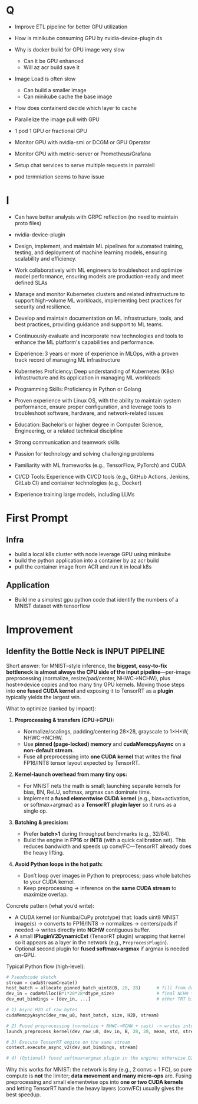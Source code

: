 

# Q

- Improve ETL pipeline for better GPU utilization

- How is minikube consuming GPU by nvidia-device-plugin ds

- Why is docker build for GPU image very slow
   - Can it be GPU enhanced
   - Will az acr build save it

- Image Load is often slow
   - Can build a smaller image
   - Can minikube cache the base image

- How does containerd decide which layer to cache

- Parallelize the image pull with GPU

- 1 pod 1 GPU or fractional GPU

- Monitor GPU with nvidia-smi or DCGM or GPU Operator
- Monitor GPU with metric-server or Prometheus/Grafana

- Setup chat services to serve multiple requests in parralell

- pod termniation seems to have issue

# I

- Can have better analysis with GRPC reflection (no need to maintain proto files)
- nvidia-device-plugin



- Design, implement, and maintain ML pipelines for automated training, testing, and deployment of machine learning models, ensuring scalability and efficiency.
- Work collaboratively with ML engineers to troubleshoot and optimize model performance, ensuring models are production-ready and meet defined SLAs
- Manage and monitor Kubernetes clusters and related infrastructure to support high-volume ML workloads, implementing best practices for security and resilience.
- Develop and maintain documentation on ML infrastructure, tools, and best practices, providing guidance and support to ML teams.
- Continuously evaluate and incorporate new technologies and tools to enhance the ML platform's capabilities and performance.

- Experience: 3 years or more of experience in MLOps, with a proven track record of managing ML infrastructure
- Kubernetes Proficiency: Deep understanding of Kubernetes (K8s) infrastructure and its application in managing ML workloads
- Programming Skills: Proficiency in Python or Golang
- Proven experience with Linux OS, with the ability to maintain system performance, ensure proper configuration, and leverage tools to troubleshoot software, hardware, and network-related issues
- Education: Bachelor’s or higher degree in Computer Science, Engineering, or a related technical discipline
- Strong communication and teamwork skills
- Passion for technology and solving challenging problems

- Familiarity with ML frameworks (e.g., TensorFlow, PyTorch) and CUDA
- CI/CD Tools: Experience with CI/CD tools (e.g., GitHub Actions, Jenkins, GitLab CI) and container technologies (e.g., Docker)
- Experience training large models, including LLMs


# First Prompt

## Infra
- build a local k8s cluster with node leverage GPU using minikube
- build the python application into a container by az acr build
- pull the container image from ACR and run it in local k8s

## Application
- Build me a simplest gpu python code that identify the numbers of a MNIST dataset with tensorflow

# Improvement

## Idenfity the Bottle Neck is INPUT PIPELINE

Short answer: for MNIST–style inference, the **biggest, easy-to-fix bottleneck is almost always the CPU side of the input pipeline**—per-image preprocessing (normalize, resize/pad/center, NHWC→NCHW), plus host↔device copies and too many tiny GPU kernels. Moving those steps into **one fused CUDA kernel** and exposing it to TensorRT as a **plugin** typically yields the largest win.

What to optimize (ranked by impact):

1. **Preprocessing & transfers (CPU→GPU):**

   * Normalize/scalings, padding/centering 28×28, grayscale to 1×H×W, NHWC→NCHW.
   * Use **pinned (page-locked) memory** and **cudaMemcpyAsync** on a **non-default stream**.
   * Fuse all preprocessing into **one CUDA kernel** that writes the final FP16/INT8 tensor layout expected by TensorRT.

2. **Kernel-launch overhead from many tiny ops:**

   * For MNIST nets the math is small; launching separate kernels for bias, BN, ReLU, softmax, argmax can dominate time.
   * Implement a **fused elementwise CUDA kernel** (e.g., bias+activation, or softmax+argmax) as a **TensorRT plugin layer** so it runs as a single op.

3. **Batching & precision:**

   * Prefer **batch>1** during throughput benchmarks (e.g., 32/64).
   * Build the engine in **FP16** or **INT8** (with a quick calibration set). This reduces bandwidth and speeds up conv/FC—TensorRT already does the heavy lifting.

4. **Avoid Python loops in the hot path:**

   * Don’t loop over images in Python to preprocess; pass whole batches to your CUDA kernel.
   * Keep preprocessing → inference on the **same CUDA stream** to maximize overlap.

Concrete pattern (what you’d write):

* A CUDA kernel (or Numba/CuPy prototype) that: loads uint8 MNIST image(s) → converts to FP16/INT8 → normalizes → centers/pads if needed → writes directly into **NCHW** contiguous buffer.
* A small **IPluginV2DynamicExt** (TensorRT plugin) wrapping that kernel so it appears as a layer in the network (e.g., `PreprocessPlugin`).
* Optional second plugin for **fused softmax+argmax** if argmax is needed on-GPU.

Typical Python flow (high-level):

```python
# Pseudocode sketch
stream = cudaStreamCreate()
host_batch = allocate_pinned_batch_uint8(B, 28, 28)      # fill from dataset
dev_in = cudaMalloc(B*1*28*28*dtype_size)                # final NCHW fp16/int8
dev_out_bindings = [dev_in, ...]                         # other TRT bindings

# 1) Async H2D of raw bytes
cudaMemcpyAsync(dev_raw_u8, host_batch, size, H2D, stream)

# 2) Fused preprocessing (normalize + NHWC->NCHW + cast) -> writes into dev_in
launch_preprocess_kernel(dev_raw_u8, dev_in, B, 28, 28, mean, std, stream)

# 3) Execute TensorRT engine on the same stream
context.execute_async_v2(dev_out_bindings, stream)

# 4) (Optional) fused softmax+argmax plugin in the engine; otherwise D2H
```

Why this works for MNIST: the network is tiny (e.g., 2 convs + 1 FC), so pure compute is **not** the limiter; **data movement and many micro-ops** are. Fusing preprocessing and small elementwise ops into **one or two CUDA kernels** and letting TensorRT handle the heavy layers (conv/FC) usually gives the best speedup.
